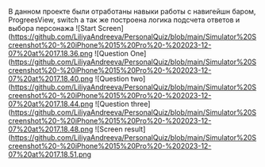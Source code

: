 В данном проекте были отработаны навыки работы с навигейшн баром, ProgreesView, switch 
а так же построена логика подсчета ответов и выбора персонажа
![Start Screen](https://github.com/LiliyaAndreeva/PersonalQuiz/blob/main/Simulator%20Screenshot%20-%20iPhone%2015%20Pro%20-%202023-12-07%20at%2017.18.36.png
![Question One](https://github.com/LiliyaAndreeva/PersonalQuiz/blob/main/Simulator%20Screenshot%20-%20iPhone%2015%20Pro%20-%202023-12-07%20at%2017.18.40.png
![Question two](https://github.com/LiliyaAndreeva/PersonalQuiz/blob/main/Simulator%20Screenshot%20-%20iPhone%2015%20Pro%20-%202023-12-07%20at%2017.18.44.png
![Question three](https://github.com/LiliyaAndreeva/PersonalQuiz/blob/main/Simulator%20Screenshot%20-%20iPhone%2015%20Pro%20-%202023-12-07%20at%2017.18.48.png
![Screen result](https://github.com/LiliyaAndreeva/PersonalQuiz/blob/main/Simulator%20Screenshot%20-%20iPhone%2015%20Pro%20-%202023-12-07%20at%2017.18.51.png
